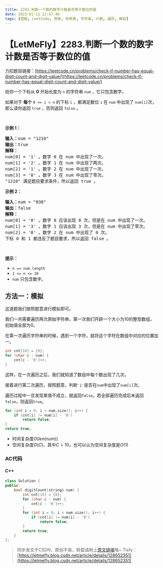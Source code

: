 ```yaml
---
title: 2283.判断一个数的数字计数是否等于数位的值
date: 2023-01-11 22:57:46
tags: [题解, LeetCode, 简单, 哈希表, 字符串, 计数, 遍历, 模拟]
---
```


# 【LetMeFly】2283.判断一个数的数字计数是否等于数位的值

力扣题目链接：[https://leetcode.cn/problems/check-if-number-has-equal-digit-count-and-digit-value/](https://leetcode.cn/problems/check-if-number-has-equal-digit-count-and-digit-value/)

<p>给你一个下标从 <strong>0</strong>&nbsp;开始长度为 <code>n</code>&nbsp;的字符串&nbsp;<code>num</code>&nbsp;，它只包含数字。</p>

<p>如果对于 <strong>每个</strong><em>&nbsp;</em><code>0 &lt;= i &lt; n</code>&nbsp;的下标&nbsp;<code>i</code>&nbsp;，都满足数位<em>&nbsp;</em><code>i</code>&nbsp;在 <code>num</code>&nbsp;中出现了&nbsp;<code>num[i]</code>次，那么请你返回&nbsp;<code>true</code>&nbsp;，否则返回&nbsp;<code>false</code>&nbsp;。</p>

<p>&nbsp;</p>

<p><strong>示例 1：</strong></p>

<pre><b>输入：</b>num = "1210"
<b>输出：</b>true
<strong>解释：</strong>
num[0] = '1' 。数字 0 在 num 中出现了一次。
num[1] = '2' 。数字 1 在 num 中出现了两次。
num[2] = '1' 。数字 2 在 num 中出现了一次。
num[3] = '0' 。数字 3 在 num 中出现了零次。
"1210" 满足题目要求条件，所以返回 true 。
</pre>

<p><strong>示例 2：</strong></p>

<pre><b>输入：</b>num = "030"
<b>输出：</b>false
<strong>解释：</strong>
num[0] = '0' 。数字 0 应该出现 0 次，但是在 num 中出现了一次。
num[1] = '3' 。数字 1 应该出现 3 次，但是在 num 中出现了零次。
num[2] = '0' 。数字 2 在 num 中出现了 0 次。
下标 0 和 1 都违反了题目要求，所以返回 false 。
</pre>

<p>&nbsp;</p>

<p><strong>提示：</strong></p>

<ul>
	<li><code>n == num.length</code></li>
	<li><code>1 &lt;= n &lt;= 10</code></li>
	<li><code>num</code>&nbsp;只包含数字。</li>
</ul>


    
## 方法一：模拟

这道题我们按照题意进行模拟即可。

我们一共需要遍历两次原始字符串，第一次我们开辟一个大小为$10$的整型数组，初始值全部为$0$。

在第一次遍历字符串的时候，遇到一个字符，就将这个字符在数组中对应的位置加一。

```cpp
int cnt[10] = {0};
for (char c : num) {
    cnt[c - '0']++;
}
```

这样，在一次遍历之后，我们就知道了数组中每个数出现了几次。

接着进行第二次遍历，按照题意，判断```'i'```是否在```num```中出现了```num[i]```次。

遍历过程中一旦发现某值不成立，就返回```false```。若全部遍历完成后未返回```false```，则返回```true```。

```cpp
for (int i = 0; i < num.size(); i++) {
    if (cnt[i] != num[i] - '0')
        return false;
}
return true;
```

+ 时间复杂度$O(len(num))$
+ 空间复杂度$O(C)$，其中$C=10$，也可以认为空间复杂度是$O(1)$

### AC代码

#### C++

```cpp
class Solution {
public:
    bool digitCount(string& num) {
        int cnt[10] = {0};
        for (char c : num) {
            cnt[c - '0']++;
        }
        for (int i = 0; i < num.size(); i++) {
            if (cnt[i] != num[i] - '0')
                return false;
        }
        return true;
    }
};
```

> 同步发文于CSDN，原创不易，转载请附上[原文链接](https://leetcode.letmefly.xyz/2023/01/11/LeetCode%202283.%E5%88%A4%E6%96%AD%E4%B8%80%E4%B8%AA%E6%95%B0%E7%9A%84%E6%95%B0%E5%AD%97%E8%AE%A1%E6%95%B0%E6%98%AF%E5%90%A6%E7%AD%89%E4%BA%8E%E6%95%B0%E4%BD%8D%E7%9A%84%E5%80%BC/)哦~
> Tisfy：[https://letmefly.blog.csdn.net/article/details/128652351](https://letmefly.blog.csdn.net/article/details/128652351)
